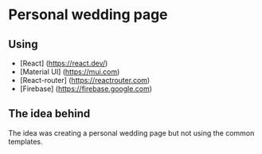 # Personal wedding page

## Using

- [React] (https://react.dev/)
- [Material UI] (https://mui.com)
- [React-router] (https://reactrouter.com)
- [Firebase] (https://firebase.google.com)

## The idea behind

The idea was creating a personal wedding page but not using the common templates.